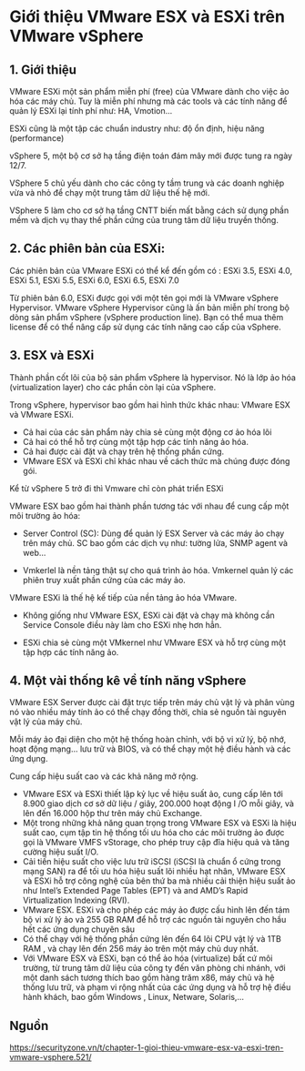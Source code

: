 # Giới thiệu VMware ESX và ESXi trên VMware vSphere

## 1. Giới thiệu

VMware ESXi một sản phẩm miễn phí (free) của VMware dành cho việc ảo hóa các máy chủ. Tuy là miễn phí nhưng mà các tools và các tính năng để quản lý ESXi lại tính phí như: HA, Vmotion... 

ESXi cũng là một tập các chuẩn industry như: độ ổn định, hiệu năng (performance)

vSphere 5, một bộ cơ sở hạ tầng điện toán đám mây mới được tung ra ngày 12/7.

VSphere 5 chủ yếu dành cho các công ty tầm trung và các doanh nghiệp vừa và nhỏ để chạy một trung tâm dữ liệu thế hệ mới.

VSphere 5 làm cho cơ sở hạ tầng CNTT biến mất bằng cách sử dụng phần mềm và dịch vụ thay thế phần cứng của trung tâm dữ liệu truyền thống.

## 2. Các phiên bản của ESXi:

Các phiên bản của VMware ESXi có thể kể đến gồm có : ESXi 3.5, ESXi 4.0, ESXi 5.1, ESXi 5.5, ESXi 6.0, ESXi 6.5, ESXi 7.0

Từ phiên bản 6.0, ESXi được gọi với một tên gọi mới là VMware vSphere Hypervisor. VMware vSphere Hypervisor cũng là ấn bản miễn phí trong bộ dòng sản phẩm vSphere (vSphere production line). Bạn có thể mua thêm license để có thể nâng cấp sử dụng các tính năng cao cấp của vSphere.

## 3. ESX và ESXi

Thành phần cốt lõi của bộ sản phẩm vSphere là hypervisor. Nó là lớp ảo hóa (virtualization layer) cho các phần còn lại của vSphere.

Trong vSphere, hypervisor bao gồm hai hình thức khác nhau: VMware ESX và VMware ESXi.

- Cả hai của các sản phẩm này chia sẻ cùng một động cơ ảo hóa lõi
- Cả hai có thể hỗ trợ cùng một tập hợp các tính năng ảo hóa.
- Cả hai được cài đặt và chạy trên hệ thống phần cứng.
- VMware ESX và ESXi chỉ khác nhau về cách thức mà chúng được đóng gói.

Kể từ vSphere 5 trở đi thì Vmware chỉ còn phát triển ESXi

VMware ESX bao gồm hai thành phần tương tác với nhau để cung cấp một môi trường ảo hóa:

- Server Control (SC): Dùng để quản lý ESX Server và các máy ảo chạy trên máy chủ. SC bao gồm các dịch vụ như: tường lửa, SNMP agent và web...

- Vmkerlel là nền tảng thật sự cho quá trình ảo hóa. Vmkernel quản lý các phiên truy xuất phần cứng của các máy ảo.

VMware ESXi là thế hệ kế tiếp của nền tảng ảo hóa VMware.

- Không giống như VMware ESX, ESXi cài đặt và chạy mà không cần Service Console điều này làm cho ESXi nhẹ hơn hẳn.

- ESXi chia sẻ cùng một VMkernel như VMware ESX và hỗ trợ cùng một tập hợp các tính năng ảo.

## 4. Một vài thống kê về tính năng vSphere

VMware ESX Server được cài đặt trực tiếp trên máy chủ vật lý và phân vùng nó vào nhiều máy tính ảo có thể chạy đồng thời, chia sẻ nguồn tài nguyên vật lý của máy chủ.

Mỗi máy ảo đại diện cho một hệ thống hoàn chỉnh, với bộ vi xử lý, bộ nhớ, hoạt động mạng... lưu trữ và BIOS, và có thể chạy một hệ điều hành và các ứng dụng.

Cung cấp hiệu suất cao và các khả năng mở rộng.

- VMware ESX và ESXi thiết lập kỷ lục về hiệu suất ảo, cung cấp lên tới 8.900 giao dịch cơ sở dữ liệu / giây, 200.000 hoạt động I /O mỗi giây, và lên đến 16.000 hộp thư trên máy chủ Exchange.
- Một trong những khả năng quan trọng trong VMware ESX và ESXi là hiệu suất cao, cụm tập tin hệ thống tối ưu hóa cho các môi trường ảo được gọi là VMware VMFS vStorage, cho phép truy cập đĩa hiệu quả và tăng cường hiệu suất I/O.
- Cải tiến hiệu suất cho việc lưu trữ iSCSI (iSCSI là chuẩn ổ cứng trong mạng SAN) ra để tối ưu hóa hiệu suất lõi nhiều hạt nhân, VMware ESX và ESXi hỗ trợ công nghệ của bên thứ ba mà nhiều cải thiện hiệu suất ảo như Intel’s Extended Page Tables (EPT) và and AMD’s Rapid Virtualization Indexing (RVI).
- VMware ESX. ESXi và cho phép các máy ảo được cấu hình lên đến tám bộ vi xử lý ảo và 255 GB RAM để hỗ trợ các nguồn tài nguyên cho hầu hết các ứng dụng chuyên sâu
- Có thể chạy với hệ thống phần cứng lên đến 64 lõi CPU vật lý và 1TB RAM , và chạy lên đến 256 máy ảo trên một máy chủ duy nhất.
- Với VMware ESX và ESXi, bạn có thể ảo hóa (virtualize) bất cứ môi trường, từ trung tâm dữ liệu của công ty đến văn phòng chi nhánh, với một danh sách tương thích bao gồm hàng trăm x86, máy chủ và hệ thống lưu trữ, và phạm vi rộng nhất của các ứng dụng và hỗ trợ hệ điều hành khách, bao gồm Windows , Linux, Netware, Solaris,…

## Nguồn

https://securityzone.vn/t/chapter-1-gioi-thieu-vmware-esx-va-esxi-tren-vmware-vsphere.521/